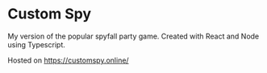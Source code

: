 # Custom Spy

My version of the popular spyfall party game. Created with React and Node using Typescript.

Hosted on https://customspy.online/
